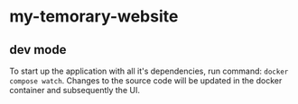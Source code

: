 # my-temorary-website

## dev mode
To start up the application with all it's dependencies, run command: `docker compose watch`. Changes to the source code will be updated in the docker container and subsequently the UI.
